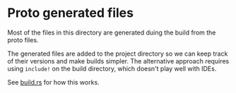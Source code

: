 # Proto generated files

Most of the files in this directory are generated duing the build from the proto files.

The generated files are added to the project directory so we can keep track of their versions and make builds simpler.
The alternative approach requires using `include!` on the build directory, which doesn't play well with IDEs.

See [build.rs](../../build.rs) for how this works.
